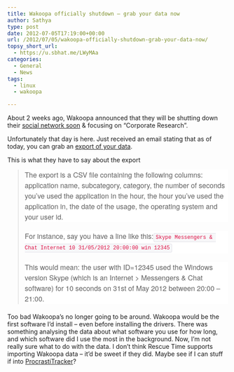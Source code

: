 ```yaml
---
title: Wakoopa officially shutdown – grab your data now
author: Sathya
type: post
date: 2012-07-05T17:19:00+00:00
url: /2012/07/05/wakoopa-officially-shutdown-grab-your-data-now/
topsy_short_url:
  - https://u.sbhat.me/LWyMAa
categories:
  - General
  - News
tags:
  - linux
  - wakoopa

---
```

About 2 weeks ago, Wakoopa announced that they will be shutting down their <a title="Wakoopa is dead" href="https://techie-buzz.com/tech-news/wakoopa-service-made-software-social-comes-end.html" target="_blank">social network soon</a> & focusing on &#8220;Corporate Research&#8221;.

Unfortunately that day is here. Just received an email stating that as of today, you can grab an <a href="https://social.wakoopa.com/" target="_blank">export of your data</a>.

This is what they have to say about the export

> <p style="margin: 0px 0px 20px; font-size: 16px; line-height: 24px; font-family: 'Helvetica Neue', Helvetica, Arial, sans-serif; background-color: #ffffff;">
>   The export is a CSV file containing the following columns: application name, subcategory, category, the number of seconds you&#8217;ve used the application in the hour, the hour you&#8217;ve used the application in, the date of the usage, the operating system and your user id.
> </p>
> 
> <p style="margin: 0px 0px 20px; font-size: 16px; line-height: 24px; font-family: 'Helvetica Neue', Helvetica, Arial, sans-serif; background-color: #ffffff;">
>   For instance, say you have a line like this:<code style="padding: 2px 4px; font-family: Menlo, Monaco, Consolas, 'Courier New', monospace; font-size: 12px; color: #dd1144; border-top-left-radius: 3px; border-top-right-radius: 3px; border-bottom-right-radius: 3px; border-bottom-left-radius: 3px; background-color: #f7f7f9; border: 1px solid #e1e1e8;">Skype Messengers & Chat Internet 10 31/05/2012 20:00:00 win 12345</code>
> </p>
> 
> <p style="margin: 0px 0px 20px; font-size: 16px; line-height: 24px; font-family: 'Helvetica Neue', Helvetica, Arial, sans-serif; background-color: #ffffff;">
>   This would mean: the user with ID=12345 used the Windows version Skype (which is an Internet > Messengers & Chat software) for 10 seconds on 31st of May 2012 between 20:00 &#8211; 21:00.
> </p>

Too bad Wakoopa&#8217;s no longer going to be around. Wakoopa would be the first software I&#8217;d install &#8211; even before installing the drivers. There was something analysing the data about what software you use for how long, and which software did I use the most in the background. Now, I&#8217;m not really sure what to do with the data. I don&#8217;t think Rescue Time supports importing Wakoopa data &#8211; it&#8217;d be sweet if they did. Maybe see if I can stuff if into <a title="procrastitracker" href="https://procrastitracker.com/" target="_blank">ProcrastiTracker</a>?
